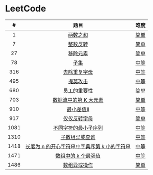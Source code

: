 # LeetCode
|  #   |                             题目                             |                             难度                             |
| :--: | :----------------------------------------------------------: | :----------------------------------------------------------: |
|  1   |    [两数之和](https://leetcode-cn.com/problems/two-sum/)     |              [简单](LeetCode/0001_两数之和.cs)               |
|  7   | [整数反转](https://leetcode-cn.com/problems/reverse-integer/) |              [简单](LeetCode/0007_整数反转.cs)               |
|  27  | [移除元素](https://leetcode-cn.com/problems/remove-element/) |              [简单](LeetCode/0027_移除元素.cs)               |
|  78  |      [子集](https://leetcode-cn.com/problems/subsets/)       |                [中等](LeetCode/0078_子集.cs)                 |
| 316  | [去除重复字母](https://leetcode-cn.com/problems/remove-duplicate-letters/) |            [中等](LeetCode/0316_去除重复字母.cs)             |
| 495  | [提莫攻击](https://leetcode-cn.com/problems/teemo-attacking/) |              [中等](LeetCode/0495_提莫攻击.cs)               |
| 680  | [员工的重要性](https://leetcode-cn.com/problems/employee-importance/) |            [简单](LeetCode/0680_员工的重要性.cs)             |
| 703  | [数据流中的第 K 大元素](https://leetcode-cn.com/problems/kth-largest-element-in-a-stream/) |         [简单](LeetCode/0703_数据流中的第K大元素.cs)         |
| 910  | [最小差值II](https://leetcode-cn.com/problems/smallest-range-ii/) |             [中等](LeetCode/0910_最小差值II.cs)              |
| 917  | [仅仅反转字母](https://leetcode-cn.com/problems/reverse-only-letters/) |            [简单](LeetCode/0917_仅仅反转字母.cs)             |
| 1081 | [不同字符的最小子序列](https://leetcode-cn.com/problems/smallest-subsequence-of-distinct-characters/) |            [中等](LeetCode/0316_去除重复字母.cs)             |
| 1310 | [子数组异或查询](https://leetcode-cn.com/problems/xor-queries-of-a-subarray/) |           [中等](LeetCode/1310_子数组异或查询.cs)            |
| 1418 | [长度为 n 的开心字符串中字典序第 k 小的字符串](https://leetcode-cn.com/problems/the-k-th-lexicographical-string-of-all-happy-strings-of-length-n/) | [中等](LeetCode/1415_长度为n的开心字符串中字典序第k小的字符串.cs) |
| 1471 | [数组中的 k 个最强值](https://leetcode-cn.com/problems/the-k-strongest-values-in-an-array/) |          [中等](LeetCode/1471_数组中的k个最强值.cs)          |
| 1486 | [数组异或操作](https://leetcode-cn.com/problems/xor-operation-in-an-array/) |            [简单](LeetCode/1486_数组异或操作.cs)             |

